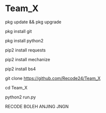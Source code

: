 # Team_X

pkg update && pkg upgrade

pkg install git

pkg install python2

pip2 install requests

pip2 install mechanize

pip2 install bs4

git clone https://github.com/Recode24/Team_X

cd Team_X

python2 run.py








RECODE BOLEH ANJING JNGN

